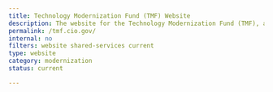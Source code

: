 ```yaml
---
title: Technology Modernization Fund (TMF) Website
description: The website for the Technology Modernization Fund (TMF), an innovative funding vehicle that gives agencies additional ways to deliver services to the American public more quickly, better secure sensitive systems and data, and use taxpayer dollars more efficiently.
permalink: /tmf.cio.gov/
internal: no
filters: website shared-services current
type: website
category: modernization
status: current

---
```

